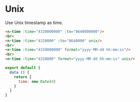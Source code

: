 # Unix
Use Unix timestamp as time.
```html
<n-time :time="4320000000" :to="8640000000"/>
<br>
<n-time :time="4320000" :to="8640000" unix/>
<br>
<n-time :time="4320000000" format="yyyy-MM-dd hh:mm:ss"/>
<br>
<n-time :time="4320000" format="yyyy-MM-dd hh:mm:ss" unix/>
```
```js
export default {
  data () {
    return {
      time: new Date(0)
    }
  }
}
```